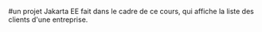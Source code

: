 #un projet Jakarta EE fait dans le cadre de ce cours, qui affiche la liste des clients d'une entreprise.
